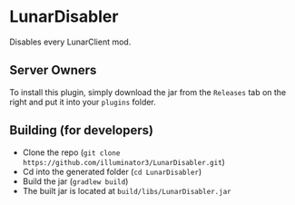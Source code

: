 # LunarDisabler

Disables every LunarClient mod.

## Server Owners

To install this plugin, simply download the jar from the `Releases` tab on the right and put it into your `plugins` folder.

## Building (for developers)

* Clone the repo (`git clone https://github.com/illuminator3/LunarDisabler.git`)
* Cd into the generated folder (`cd LunarDisabler`)
* Build the jar (`gradlew build`)
* The built jar is located at `build/libs/LunarDisabler.jar`